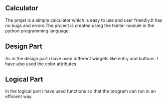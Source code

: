 ## Calculator
The projet is a simple calculator which is easy to use and user friendly.It has no bugs and errors.The project is created using the tkinter module in the python programming language.
## Design Part
As in the design part i have used different widgets like entry and buttons. I have also used the color attributes.
## Logical Part
In the logical part i have used functions so that the program can run in an efficient way.
